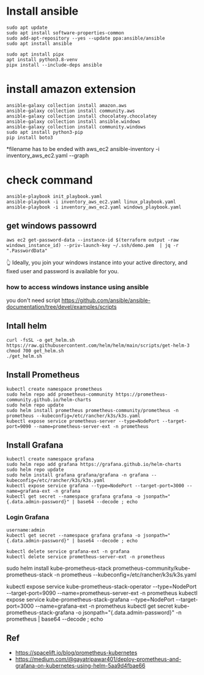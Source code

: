 # Install ansible
```
sudo apt update
sudo apt install software-properties-common
sudo add-apt-repository --yes --update ppa:ansible/ansible
sudo apt install ansible
```

```
sudo apt install pipx
apt install python3.8-venv
pipx install --include-deps ansible
```

# install amazon extension
```
ansible-galaxy collection install amazon.aws
ansible-galaxy collection install community.aws
ansible-galaxy collection install chocolatey.chocolatey
ansible-galaxy collection install ansible.windows
ansible-galaxy collection install community.windows
sudo apt install python3-pip
pip install boto3
```

*filename has to be ended with aws_ec2
ansible-inventory -i inventory_aws_ec2.yaml --graph

# check command
```
ansible-playbook init_playbook.yaml
ansible-playbook -i inventory_aws_ec2.yaml linux_playbook.yaml
ansible-playbook -i inventory_aws_ec2.yaml windows_playbook.yaml
```

## get windows passowrd
```
aws ec2 get-password-data --instance-id $(terraform output -raw windows_instance_id) --priv-launch-key ~/.ssh/demo.pem  | jq -r ".PasswordData"
```
👆
Ideally, you join your windows instance into your active directory, and fixed user and password is available for you.



### how to access windows instance using ansible
you don't need script
https://github.com/ansible/ansible-documentation/tree/devel/examples/scripts



## Intall helm
```
curl -fsSL -o get_helm.sh https://raw.githubusercontent.com/helm/helm/main/scripts/get-helm-3
chmod 700 get_helm.sh
./get_helm.sh
```

## Install Prometheus

```
kubectl create namespace prometheus
sudo helm repo add prometheus-community https://prometheus-community.github.io/helm-charts
sudo helm repo update
sudo helm install prometheus prometheus-community/prometheus -n prometheus --kubeconfig=/etc/rancher/k3s/k3s.yaml
kubectl expose service prometheus-server --type=NodePort --target-port=9090 --name=prometheus-server-ext -n prometheus
```


## Install Grafana

```
kubectl create namespace grafana
sudo helm repo add grafana https://grafana.github.io/helm-charts
sudo helm repo update
sudo helm install grafana grafana/grafana -n grafana --kubeconfig=/etc/rancher/k3s/k3s.yaml
kubectl expose service grafana --type=NodePort --target-port=3000 --name=grafana-ext -n grafana
kubectl get secret --namespace grafana grafana -o jsonpath="{.data.admin-password}" | base64 --decode ; echo
```

### Login Grafana
```
username:admin
kubectl get secret --namespace grafana grafana -o jsonpath="{.data.admin-password}" | base64 --decode ; echo
```

```
kubectl delete service grafana-ext -n grafana
kubectl delete service prometheus-server-ext -n prometheus
```

sudo helm install kube-prometheus-stack prometheus-community/kube-prometheus-stack -n prometheus --kubeconfig=/etc/rancher/k3s/k3s.yaml

kubectl expose service kube-prometheus-stack-operator --type=NodePort --target-port=9090 --name=prometheus-server-ext -n prometheus
kubectl expose service kube-prometheus-stack-grafana --type=NodePort --target-port=3000 --name=grafana-ext -n prometheus
kubectl get secret kube-prometheus-stack-grafana -o jsonpath="{.data.admin-password}" -n prometheus | base64 --decode ; echo


## Ref
- https://spacelift.io/blog/prometheus-kubernetes
- https://medium.com/@gayatripawar401/deploy-prometheus-and-grafana-on-kubernetes-using-helm-5aa9d4fbae66